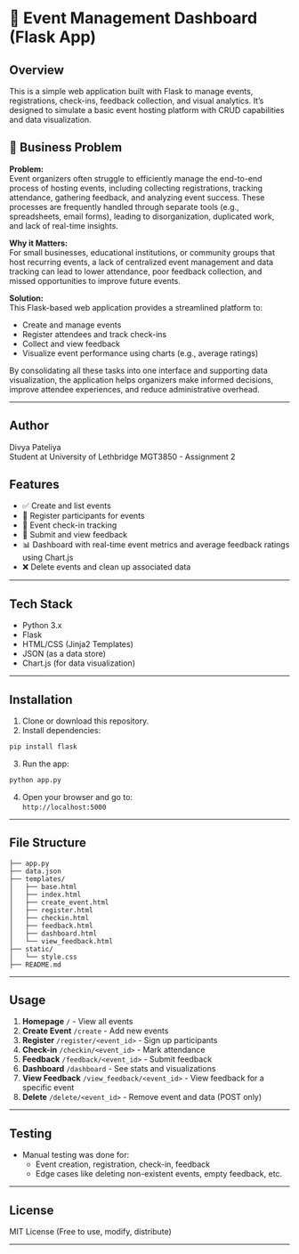
# 📅 Event Management Dashboard (Flask App)

## Overview

This is a simple web application built with Flask to manage events, registrations, check-ins, feedback collection, and visual analytics. It’s designed to simulate a basic event hosting platform with CRUD capabilities and data visualization.

## 💼 Business Problem

**Problem:**  
Event organizers often struggle to efficiently manage the end-to-end process of hosting events, including collecting registrations, tracking attendance, gathering feedback, and analyzing event success. These processes are frequently handled through separate tools (e.g., spreadsheets, email forms), leading to disorganization, duplicated work, and lack of real-time insights.

**Why it Matters:**  
For small businesses, educational institutions, or community groups that host recurring events, a lack of centralized event management and data tracking can lead to lower attendance, poor feedback collection, and missed opportunities to improve future events.

**Solution:**  
This Flask-based web application provides a streamlined platform to:
- Create and manage events  
- Register attendees and track check-ins  
- Collect and view feedback  
- Visualize event performance using charts (e.g., average ratings)

By consolidating all these tasks into one interface and supporting data visualization, the application helps organizers make informed decisions, improve attendee experiences, and reduce administrative overhead.


---

## Author

Divya Pateliya  
Student at University of Lethbridge
MGT3850 - Assignment 2

## Features

- ✅ Create and list events
- 📝 Register participants for events
- 🔐 Event check-in tracking
- 💬 Submit and view feedback
- 📊 Dashboard with real-time event metrics and average feedback ratings using Chart.js
- ❌ Delete events and clean up associated data

---

## Tech Stack

- Python 3.x
- Flask
- HTML/CSS (Jinja2 Templates)
- JSON (as a data store)
- Chart.js (for data visualization)

---

## Installation

1. Clone or download this repository.
2. Install dependencies:

```bash
pip install flask
```

3. Run the app:

```bash
python app.py
```

4. Open your browser and go to:  
   `http://localhost:5000`

---

## File Structure

```
├── app.py
├── data.json
├── templates/
│   ├── base.html
│   ├── index.html
│   ├── create_event.html
│   ├── register.html
│   ├── checkin.html
│   ├── feedback.html
│   ├── dashboard.html
│   └── view_feedback.html
├── static/
│   └── style.css
├── README.md
```

---

## Usage

1. **Homepage** `/` - View all events  
2. **Create Event** `/create` - Add new events  
3. **Register** `/register/<event_id>` - Sign up participants  
4. **Check-in** `/checkin/<event_id>` - Mark attendance  
5. **Feedback** `/feedback/<event_id>` - Submit feedback  
6. **Dashboard** `/dashboard` - See stats and visualizations  
7. **View Feedback** `/view_feedback/<event_id>` - View feedback for a specific event  
8. **Delete** `/delete/<event_id>` - Remove event and data (POST only)

---

## Testing

- Manual testing was done for:
  - Event creation, registration, check-in, feedback
  - Edge cases like deleting non-existent events, empty feedback, etc.
---

## License

MIT License (Free to use, modify, distribute)

---
